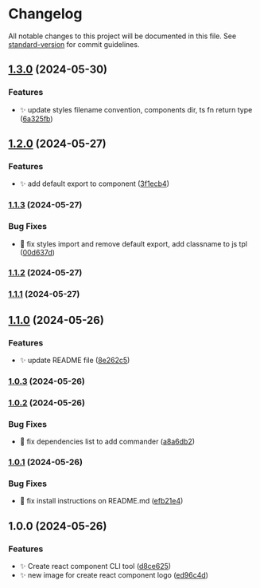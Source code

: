 # Changelog

All notable changes to this project will be documented in this file. See [standard-version](https://github.com/conventional-changelog/standard-version) for commit guidelines.

## [1.3.0](https://github.com/azelky/react-new-component-cli/compare/v1.2.0...v1.3.0) (2024-05-30)


### Features

* ✨ update styles filename convention, components dir, ts fn return type ([6a325fb](https://github.com/azelky/react-new-component-cli/commit/6a325fbca3d523308961dc1f2381bccc1664f669))

## [1.2.0](https://github.com/azelky/react-new-component-cli/compare/v1.1.3...v1.2.0) (2024-05-27)


### Features

* ✨ add default export to component ([3f1ecb4](https://github.com/azelky/react-new-component-cli/commit/3f1ecb4b655831c3c26285730ace7f6bc1055f24))

### [1.1.3](https://github.com/azelky/react-new-component-cli/compare/v1.1.2...v1.1.3) (2024-05-27)


### Bug Fixes

* 🐛 fix styles import and remove default export, add classname to js tpl ([00d637d](https://github.com/azelky/react-new-component-cli/commit/00d637d2eaeaffafcaf3d406dc9815e365c4c26f))

### [1.1.2](https://github.com/azelky/react-new-component-cli/compare/v1.1.1...v1.1.2) (2024-05-27)

### [1.1.1](https://github.com/azelky/react-new-component-cli/compare/v1.1.0...v1.1.1) (2024-05-27)

## [1.1.0](https://github.com/azelky/react-new-component-cli/compare/v1.0.3...v1.1.0) (2024-05-26)


### Features

* ✨ update README file ([8e262c5](https://github.com/azelky/react-new-component-cli/commit/8e262c5e119ea642a799fd9a6d512e7cf76b3bd1))

### [1.0.3](https://github.com/azelky/react-new-component-cli/compare/v1.0.2...v1.0.3) (2024-05-26)

### [1.0.2](https://github.com/azelky/react-new-component-cli/compare/v1.0.1...v1.0.2) (2024-05-26)


### Bug Fixes

* 🐛 fix dependencies list to add commander ([a8a6db2](https://github.com/azelky/react-new-component-cli/commit/a8a6db216f69799d350d0d0bd12a27180bfe1de8))

### [1.0.1](https://github.com/azelky/react-new-component-cli/compare/v1.0.0...v1.0.1) (2024-05-26)


### Bug Fixes

* 🐛 fix install instructions on README.md ([efb21e4](https://github.com/azelky/react-new-component-cli/commit/efb21e4a34b4d47fe63f6e0a5bdfd65483c727d9))

## 1.0.0 (2024-05-26)

### Features

- ✨ Create react component CLI tool ([d8ce625](https://github.com/azelky/react-new-component-cli/commit/d8ce625ac566cb3d1e74106d99db0c97ee1a3f89))
- ✨ new image for create react component logo ([ed96c4d](https://github.com/azelky/react-new-component-cli/commit/ed96c4d63e6e91517cbf700f8316981b82ed1115))
